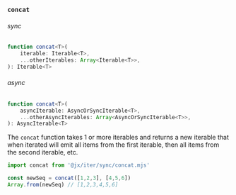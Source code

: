 ### `concat`

###### sync

```ts
function concat<T>(
    iterable: Iterable<T>,
    ...otherIterables: Array<Iterable<T>>,
): Iterable<T>
```

###### async

```ts
function concat<T>(
    asyncIterable: AsyncOrSyncIterable<T>,
    ...otherAsyncIterables: Array<AsyncOrSyncIterable<T>>,
): AsyncIterable<T>
```

The `concat` function takes 1 or more iterables and returns a new iterable that when iterated will emit all items from the first iterable, then all items from the second iterable, etc.

```js
import concat from '@jx/iter/sync/concat.mjs'

const newSeq = concat([1,2,3], [4,5,6])
Array.from(newSeq) // [1,2,3,4,5,6]
```
